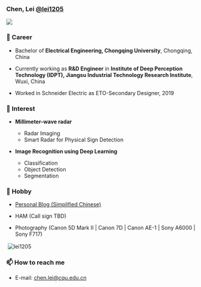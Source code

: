 ### Chen, Lei [@lei1205](https://lei1205.github.io)

![](https://komarev.com/ghpvc/?username=lei1205&color=green)

### 🔭 Career

- Bachelor of **Electrical Engineering, Chongqing University**, Chongqing, China                                                           

- Currently working as **R&D Engineer** in **Institute of Deep Perception Technology (IDPT),  Jiangsu Industrial Technology Research Institute**, Wuxi, China
- Worked in Schneider Electric as ETO-Secondary Designer, 2019

  

### 🌱 Interest
- **Millimeter-wave radar** 
  
    - Radar Imaging
    - Smart Radar for Physical Sign Detection

- **Image Recognition using Deep Learning**
  
    - Classification
    - Object Detection
    - Segmentation
    
    

### 👯 Hobby
- [Personal Blog (Simplified Chinese)](https://www.mintonspace.com)

- HAM (Call sign TBD)

- Photography (Canon 5D Mark II | Canon 7D | Canon AE-1 | Sony A6000 | Sony F717)

<p>&nbsp;<img align="center" src="https://github-readme-stats.vercel.app/api?username=lei1205&show_icons=true" alt="lei1205" /></p>


### 📫 How to reach me
- E-mail: chen.lei@cqu.edu.cn
